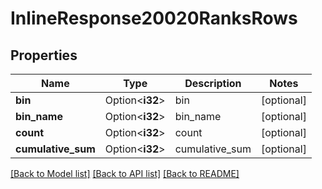 # InlineResponse20020RanksRows

## Properties

Name | Type | Description | Notes
------------ | ------------- | ------------- | -------------
**bin** | Option<**i32**> | bin | [optional]
**bin_name** | Option<**i32**> | bin_name | [optional]
**count** | Option<**i32**> | count | [optional]
**cumulative_sum** | Option<**i32**> | cumulative_sum | [optional]

[[Back to Model list]](../README.md#documentation-for-models) [[Back to API list]](../README.md#documentation-for-api-endpoints) [[Back to README]](../README.md)


